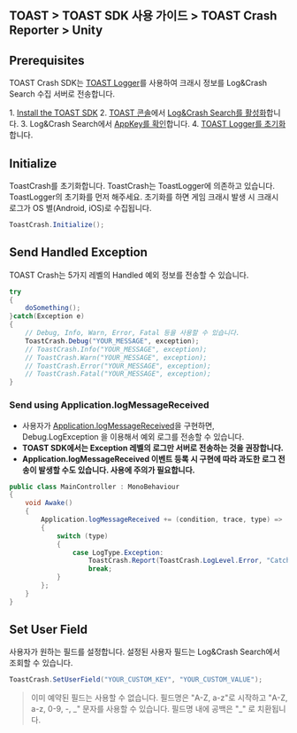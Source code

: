 ## TOAST > TOAST SDK 사용 가이드 > TOAST Crash Reporter > Unity

## Prerequisites

TOAST Crash SDK는 [TOAST Logger](./log-collector-unity)를 사용하여 크래시 정보를 Log&Crash Search 수집 서버로 전송합니다.

1\. [Install the TOAST SDK](./getting-started-unity)
2\. [TOAST 콘솔](https://console.cloud.toast.com)에서 [Log&Crash Search를 활성화](https://docs.toast.com/ko/Analytics/Log%20&%20Crash%20Search/ko/console-guide/)합니다.
3\. Log&Crash Search에서 [AppKey를 확인](https://docs.toast.com/ko/Analytics/Log%20&%20Crash%20Search/ko/console-guide/#appkey)합니다.
4\. [TOAST Logger를 초기화](./log-collector-unity#initialize)합니다.

## Initialize

ToastCrash를 초기화합니다. 
ToastCrash는 ToastLogger에 의존하고 있습니다. ToastLogger의 초기화를 먼저 해주세요.
초기화를 하면 게임 크래시 발생 시 크래시 로그가 OS 별(Android, iOS)로 수집됩니다.

```csharp
ToastCrash.Initialize();
```

## Send Handled Exception

TOAST Crash는 5가지 레벨의 Handled 예외 정보를 전송할 수 있습니다.

```csharp
try
{
    doSomething();
}catch(Exception e)
{
    // Debug, Info, Warn, Error, Fatal 등을 사용할 수 있습니다.
    ToastCrash.Debug("YOUR_MESSAGE", exception);
    // ToastCrash.Info("YOUR_MESSAGE", exception);
    // ToastCrash.Warn("YOUR_MESSAGE", exception);
    // ToastCrash.Error("YOUR_MESSAGE", exception);
    // ToastCrash.Fatal("YOUR_MESSAGE", exception);
}
```

### Send using Application.logMessageReceived

- 사용자가 [Application.logMessageReceived](https://docs.unity3d.com/ScriptReference/Application-logMessageReceived.html)을 구현하면, Debug.LogException 을 이용해서 예외 로그를 전송할 수 있습니다.
- **TOAST SDK에서는 Exception 레벨의 로그만 서버로 전송하는 것을 권장합니다.**
- **Application.logMessageReceived 이벤트 등록 시 구현에 따라 과도한 로그 전송이 발생할 수도 있습니다. 사용에 주의가 필요합니다.**

```csharp
public class MainController : MonoBehaviour
{
    void Awake()
    {
        Application.logMessageReceived += (condition, trace, type) =>
        {
            switch (type)
            {
                case LogType.Exception:
                    ToastCrash.Report(ToastCrash.LogLevel.Error, "Catch in callback", condition, trace);
                    break;
            }
        };
    }
}
```

## Set User Field

사용자가 원하는 필드를 설정합니다.
설정된 사용자 필드는 Log&Crash Search에서 조회할 수 있습니다.

```csharp
ToastCrash.SetUserField("YOUR_CUSTOM_KEY", "YOUR_CUSTOM_VALUE");
```

> 이미 예약된 필드는 사용할 수 없습니다.
> 필드명은 "A-Z, a-z"로 시작하고 "A-Z, a-z, 0-9, -, _" 문자를 사용할 수 있습니다.
> 필드명 내에 공백은 "\_" 로 치환됩니다.

